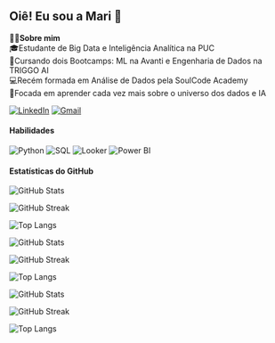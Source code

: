 ## Oiê! Eu sou a Mari 🤗 
👩‍💻**Sobre mim**  
🎓Estudante de Big Data e Inteligência Analítica na PUC  
🤖Cursando dois Bootcamps: ML na Avanti e Engenharia de Dados na TRIGGO AI   
💻Recém formada em Análise de Dados pela SoulCode Academy  
🎯Focada em aprender cada vez mais sobre o universo dos dados e IA   
  
[![LinkedIn](https://img.shields.io/badge/LinkedIn-0077B5?style=for-the-badge&logo=linkedin&logoColor=white)](https://www.linkedin.com/in/mariana-angeli)
[![Gmail](https://img.shields.io/badge/Gmail-D14836?style=for-the-badge&logo=gmail&logoColor=white)](mailto:marianaangeli.dados@gmail.com)

#### Habilidades
![Python](https://img.shields.io/badge/Python-3776AB?style=for-the-badge&logo=python&logoColor=white)
![SQL](https://img.shields.io/badge/SQL-4479A1?style=for-the-badge&logo=mysql&logoColor=white)
![Looker](https://img.shields.io/badge/Looker-FF6F00?style=for-the-badge&logo=looker&logoColor=white)
![Power BI](https://img.shields.io/badge/Power%20BI-F2C811?style=for-the-badge&logo=powerbi&logoColor=black)

#### Estatísticas do GitHub  

![GitHub Stats](https://github-readme-stats.vercel.app/api?username=marianaangeli&show_icons=true&theme=vue-dark)  

![GitHub Streak](https://github-readme-streak-stats.herokuapp.com/?user=marianaangeli&theme=vue-dark)

![Top Langs](https://github-readme-stats.vercel.app/api/top-langs/?username=marianaangeli&layout=compact&theme=vue-dark)

![GitHub Stats](https://github-readme-stats.vercel.app/api?username=marianaangeli&show_icons=true&theme=dark&bg_color=0d1117,1a2332,2d4a5c&title_color=00d9ff&text_color=c9d1d9&icon_color=00ff88&border_color=30a3a3)

![GitHub Streak](https://github-readme-streak-stats.herokuapp.com/?user=marianaangeli&theme=dark&background=0d1117&border=30a3a3&stroke=30a3a3&ring=00ff88&fire=00d9ff&currStreakNum=c9d1d9&sideNums=c9d1d9&currStreakLabel=00d9ff&sideLabels=00d9ff&dates=8b949e)

![Top Langs](https://github-readme-stats.vercel.app/api/top-langs/?username=marianaangeli&layout=compact&theme=dark&bg_color=0d1117,1a2332,2d4a5c&title_color=00d9ff&text_color=c9d1d9&border_color=30a3a3)

![GitHub Stats](https://github-readme-stats.vercel.app/api?username=marianaangeli&show_icons=true&theme=dark&bg_color=0d1117,1a2332,2d4a5c&title_color=00d9ff&text_color=c9d1d9&icon_color=00ff88&border_color=30a3a3)

![GitHub Streak](https://github-readme-streak-stats.herokuapp.com/?user=marianaangeli&theme=dark&background=0d1117&border=30a3a3&stroke=30a3a3&ring=00ff88&fire=00d9ff&currStreakNum=c9d1d9&sideNums=c9d1d9&currStreakLabel=00d9ff&sideLabels=00d9ff&dates=8b949e)

![Top Langs](https://github-readme-stats.vercel.app/api/top-langs/?username=marianaangeli&layout=compact&theme=dark&bg_color=0d1117,1a2332,2d4a5c&title_color=00d9ff&text_color=c9d1d9&border_color=30a3a3)

<!--
**marianaangeli/marianaangeli** is a ✨ _special_ ✨ repository because its `README.md` (this file) appears on your GitHub profile.


